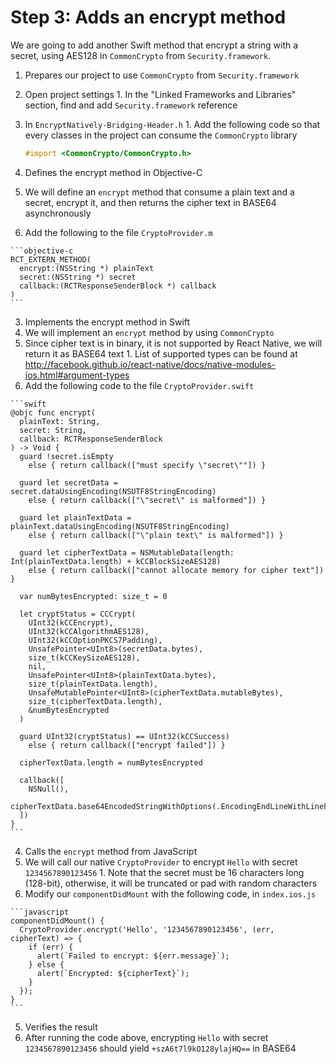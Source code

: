 # Step 3: Adds an encrypt method

We are going to add another Swift method that encrypt a string with a secret, using AES128 in `CommonCrypto` from `Security.framework`.

1. Prepares our project to use `CommonCrypto` from `Security.framework`
  1. Open project settings
    1. In the "Linked Frameworks and Libraries" section, find and add `Security.framework` reference
  3. In `EncryptNatively-Bridging-Header.h`
    1. Add the following code so that every classes in the project can consume the `CommonCrypto` library
    
      ```objective-c
      #import <CommonCrypto/CommonCrypto.h>
      ```

2. Defines the encrypt method in Objective-C
  1. We will define an `encrypt` method that consume a plain text and a secret, encrypt it, and then returns the cipher text in BASE64 asynchronously
  2. Add the following to the file `CryptoProvider.m`

    ```objective-c
    RCT_EXTERN_METHOD(
      encrypt:(NSString *) plainText
      secret:(NSString *) secret
      callback:(RCTResponseSenderBlock *) callback
    )
    ```

3. Implements the encrypt method in Swift
  1. We will implement an `encrypt` method by using `CommonCrypto`
  2. Since cipher text is in binary, it is not supported by React Native, we will return it as BASE64 text
    1. List of supported types can be found at http://facebook.github.io/react-native/docs/native-modules-ios.html#argument-types
  3. Add the following code to the file `CryptoProvider.swift`

    ```swift
    @objc func encrypt(
      plainText: String,
      secret: String,
      callback: RCTResponseSenderBlock
    ) -> Void {
      guard !secret.isEmpty
        else { return callback(["must specify \"secret\""]) }

      guard let secretData = secret.dataUsingEncoding(NSUTF8StringEncoding)
        else { return callback(["\"secret\" is malformed"]) }

      guard let plainTextData = plainText.dataUsingEncoding(NSUTF8StringEncoding)
        else { return callback(["\"plain text\" is malformed"]) }

      guard let cipherTextData = NSMutableData(length: Int(plainTextData.length) + kCCBlockSizeAES128)
        else { return callback(["cannot allocate memory for cipher text"]) }

      var numBytesEncrypted: size_t = 0

      let cryptStatus = CCCrypt(
        UInt32(kCCEncrypt),
        UInt32(kCCAlgorithmAES128),
        UInt32(kCCOptionPKCS7Padding),
        UnsafePointer<UInt8>(secretData.bytes),
        size_t(kCCKeySizeAES128),
        nil,
        UnsafePointer<UInt8>(plainTextData.bytes),
        size_t(plainTextData.length),
        UnsafeMutablePointer<UInt8>(cipherTextData.mutableBytes),
        size_t(cipherTextData.length),
        &numBytesEncrypted
      )

      guard UInt32(cryptStatus) == UInt32(kCCSuccess)
        else { return callback(["encrypt failed"]) }

      cipherTextData.length = numBytesEncrypted

      callback([
        NSNull(),
        cipherTextData.base64EncodedStringWithOptions(.EncodingEndLineWithLineFeed)
      ])
    }
    ```

4. Calls the `encrypt` method from JavaScript
  1. We will call our native `CryptoProvider` to encrypt `Hello` with secret `1234567890123456`
    1. Note that the secret must be 16 characters long (128-bit), otherwise, it will be truncated or pad with random characters
  2. Modify our `componentDidMount` with the following code, in `index.ios.js`

    ```javascript
    componentDidMount() {
      CryptoProvider.encrypt('Hello', '1234567890123456', (err, cipherText) => {
        if (err) {
          alert(`Failed to encrypt: ${err.message}`);
        } else {
          alert(`Encrypted: ${cipherText}`);
        }
      });
    }
    ```

5. Verifies the result
  1. After running the code above, encrypting `Hello` with secret `1234567890123456` should yield `+szA6t7l9kO128ylajHQ==` in BASE64
